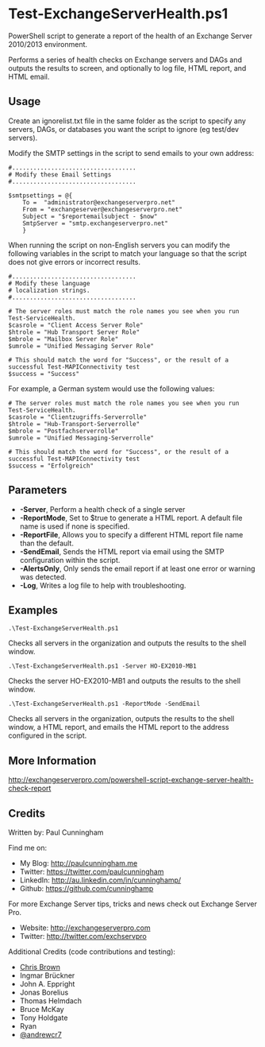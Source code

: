 # Test-ExchangeServerHealth.ps1
PowerShell script to generate a report of the health of an Exchange Server 2010/2013 environment.

Performs a series of health checks on Exchange servers and DAGs and outputs the results to screen, and optionally to log file, HTML report, and HTML email.

## Usage

Create an ignorelist.txt file in the same folder as the script to specify any servers, DAGs, or databases you want the script to ignore (eg test/dev servers).

Modify the SMTP settings in the script to send emails to your own address:

```
#...................................
# Modify these Email Settings
#...................................

$smtpsettings = @{
	To =  "administrator@exchangeserverpro.net"
	From = "exchangeserver@exchangeserverpro.net"
	Subject = "$reportemailsubject - $now"
	SmtpServer = "smtp.exchangeserverpro.net"
	}
```

When running the script on non-English servers you can modify the following variables in the script to match your language so that the script does not give errors or incorrect results.

```
#...................................
# Modify these language 
# localization strings.
#...................................

# The server roles must match the role names you see when you run Test-ServiceHealth.
$casrole = "Client Access Server Role"
$htrole = "Hub Transport Server Role"
$mbrole = "Mailbox Server Role"
$umrole = "Unified Messaging Server Role"

# This should match the word for "Success", or the result of a successful Test-MAPIConnectivity test
$success = "Success"
```

For example, a German system would use the following values:

```
# The server roles must match the role names you see when you run Test-ServiceHealth.
$casrole = "Clientzugriffs-Serverrolle"
$htrole = "Hub-Transport-Serverrolle"
$mbrole = "Postfachserverrolle"
$umrole = "Unified Messaging-Serverrolle"

# This should match the word for "Success", or the result of a successful Test-MAPIConnectivity test
$success = "Erfolgreich"
```

## Parameters

- **-Server**, Perform a health check of a single server
- **-ReportMode**, Set to $true to generate a HTML report. A default file name is used if none is specified.
- **-ReportFile**, Allows you to specify a different HTML report file name than the default.
- **-SendEmail**, Sends the HTML report via email using the SMTP configuration within the script.
- **-AlertsOnly**, Only sends the email report if at least one error or warning was detected.
- **-Log**, Writes a log file to help with troubleshooting.

## Examples

`.\Test-ExchangeServerHealth.ps1`

Checks all servers in the organization and outputs the results to the shell window.

`.\Test-ExchangeServerHealth.ps1 -Server HO-EX2010-MB1`

Checks the server HO-EX2010-MB1 and outputs the results to the shell window.

`.\Test-ExchangeServerHealth.ps1 -ReportMode -SendEmail`

Checks all servers in the organization, outputs the results to the shell window, a HTML report, and emails the HTML report to the address configured in the script.

## More Information
http://exchangeserverpro.com/powershell-script-exchange-server-health-check-report

## Credits

Written by: Paul Cunningham

Find me on:

* My Blog:	http://paulcunningham.me
* Twitter:	https://twitter.com/paulcunningham
* LinkedIn:	http://au.linkedin.com/in/cunninghamp/
* Github:	https://github.com/cunninghamp

For more Exchange Server tips, tricks and news
check out Exchange Server Pro.

* Website:	http://exchangeserverpro.com
* Twitter:	http://twitter.com/exchservpro

Additional Credits (code contributions and testing):
- [Chris Brown](http://twitter.com/chrisbrownie)
- Ingmar Brückner
- John A. Eppright
- Jonas Borelius
- Thomas Helmdach
- Bruce McKay
- Tony Holdgate
- Ryan
- [@andrewcr7](https://github.com/andrewcr7)
